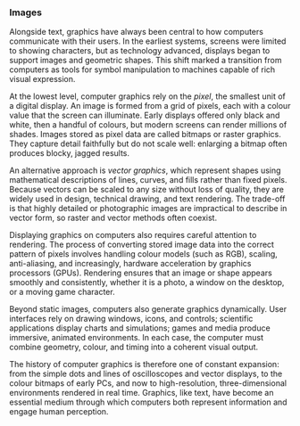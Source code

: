 
### Images

Alongside text, graphics have always been central to how computers communicate with their
users. In the earliest systems, screens were limited to showing characters, but as technology
advanced, displays began to support images and geometric shapes. This shift marked a
transition from computers as tools for symbol manipulation to machines capable of rich
visual expression.

At the lowest level, computer graphics rely on the *pixel*, the smallest unit of a digital
display. An image is formed from a grid of pixels, each with a colour value that the screen
can illuminate. Early displays offered only black and white, then a handful of colours, but
modern screens can render millions of shades. Images stored as pixel data are called bitmaps
or raster graphics. They capture detail faithfully but do not scale well: enlarging a bitmap
often produces blocky, jagged results.

An alternative approach is *vector graphics*, which represent shapes using mathematical
descriptions of lines, curves, and fills rather than fixed pixels. Because vectors can be
scaled to any size without loss of quality, they are widely used in design, technical drawing,
and text rendering. The trade-off is that highly detailed or photographic images are
impractical to describe in vector form, so raster and vector methods often coexist.

Displaying graphics on computers also requires careful attention to rendering. The process of
converting stored image data into the correct pattern of pixels involves handling colour models
(such as RGB), scaling, anti-aliasing, and increasingly, hardware acceleration by graphics
processors (GPUs). Rendering ensures that an image or shape appears smoothly and consistently,
whether it is a photo, a window on the desktop, or a moving game character.

Beyond static images, computers also generate graphics dynamically. User interfaces rely on
drawing windows, icons, and controls; scientific applications display charts and simulations;
games and media produce immersive, animated environments. In each case, the computer must
combine geometry, colour, and timing into a coherent visual output.

The history of computer graphics is therefore one of constant expansion: from the simple dots
and lines of oscilloscopes and vector displays, to the colour bitmaps of early PCs, and now to
high-resolution, three-dimensional environments rendered in real time. Graphics, like text,
have become an essential medium through which computers both represent information and
engage human perception.


